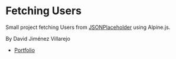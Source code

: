 # Fetching Users

Small project fetching Users from [JSONPlaceholder](https://jsonplaceholder.typicode.com/) using Alpine.js.

By David Jiménez Villarejo

- [Portfolio](https://djvdev.com)
